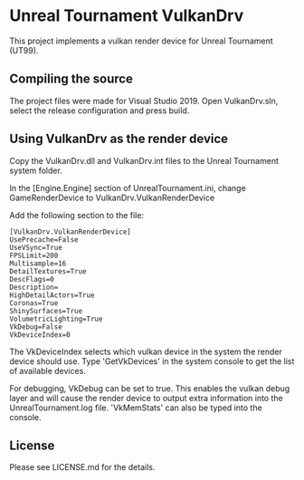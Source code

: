 # Unreal Tournament VulkanDrv
This project implements a vulkan render device for Unreal Tournament (UT99).

## Compiling the source

The project files were made for Visual Studio 2019. Open VulkanDrv.sln, select the release configuration and press build.

## Using VulkanDrv as the render device

Copy the VulkanDrv.dll and VulkanDrv.int files to the Unreal Tournament system folder.

In the [Engine.Engine] section of UnrealTournament.ini, change GameRenderDevice to VulkanDrv.VulkanRenderDevice

Add the following section to the file:

	[VulkanDrv.VulkanRenderDevice]
	UsePrecache=False
	UseVSync=True
	FPSLimit=200
	Multisample=16
	DetailTextures=True
	DescFlags=0
	Description=
	HighDetailActors=True
	Coronas=True
	ShinySurfaces=True
	VolumetricLighting=True
	VkDebug=False
	VkDeviceIndex=0

The VkDeviceIndex selects which vulkan device in the system the render device should use. Type 'GetVkDevices' in the system console to get the list of available devices.

For debugging, VkDebug can be set to true. This enables the vulkan debug layer and will cause the render device to output extra information into the UnrealTournament.log file. 'VkMemStats' can also be typed into the console.

## License

Please see LICENSE.md for the details.
